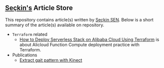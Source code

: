 ## [Seçkin's](https://www.linkedin.com/in/se%C3%A7kin-%C5%9Fen/) Article Store

This repository contains article(s) written by [Seçkin ŞEN](mailto:sckn.sen@gmail.com). Below is a short summary of the article(s) available on repository.

* `Terraform` related
    * [How to Deploy Serverless Stack on Alibaba Cloud Using Terraform](terraform/how_to_deploy_serverless_stack_on_alibaba_cloud_using_terraform.md) is about Alicloud Function Compute deployment practice with Terraform.
* Publications
   * [Extract gait pattern with Kinect](https://ieeexplore.ieee.org/document/7496143)
